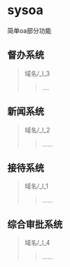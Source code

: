 # sysoa
简单oa部分功能
## 督办系统
>域名/_l_3
>>....

## 新闻系统
>域名/_l_2
>>......

## 接待系统
>域名/_l_1
>>......

## 综合审批系统
>域名/_l_4
>>......
